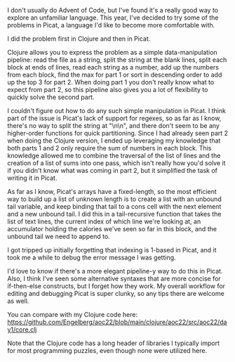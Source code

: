 I don't usually do Advent of Code, but I've found it's a really good way to explore an unfamiliar language. This year, I've decided to try some of the problems in Picat, a language I'd like to become more comfortable with.

I did the problem first in Clojure and then in Picat.

Clojure allows you to express the problem as a simple data-manipulation pipeline: read the file as a string, split the string at the blank lines, split each block at ends of lines, read each string as a number, add up the numbers from each block, find the max for part 1 or sort in descending order to add up the top 3 for part 2. When doing part 1 you don't really know what to expect from part 2, so this pipeline also gives you a lot of flexibility to quickly solve the second part.

I couldn't figure out how to do any such simple manipulation in Picat. I think part of the issue is Picat's lack of support for regexes, so as far as I know, there's no way to split the string at "\n\n", and there don't seem to be any higher-order functions for quick partitioning. Since I had already seen part 2 when doing the Clojure version, I ended up leveraging my knowledge that both parts 1 and 2 only require the sum of numbers in each block. This knowledge allowed me to combine the traversal of the list of lines and the creation of a list of sums into one pass, which isn't really how you'd solve it if you didn't know what was coming in part 2, but it simplified the task of writing it in Picat.

As far as I know, Picat's arrays have a fixed-length, so the most efficient way to build up a list of unknown length is to create a list with an unbound tail variable, and keep binding that tail to a cons cell with the next element and a new unbound tail. I did this in a tail-recursive function that takes the list of text lines, the current index of which line we're looking at, an accumulator holding the calories we've seen so far in this block, and the unbound tail we need to append to.

I got tripped up initially forgetting that indexing is 1-based in Picat, and it took me a while to debug the error message I was getting.

I'd love to know if there's a more elegant pipeline-y way to do this in Picat. Also, I think I've seen some alternative syntaxes that are more concise for if-then-else constructs, but I forget how they work. My overall workflow for editing and debugging Picat is super clunky, so any tips there are welcome as well.

You can compare with my Clojure code here:
https://github.com/Engelberg/aoc22/blob/main/clojure/aoc22/src/aoc22/day1/core.clj

Note that the Clojure code has a long header of libraries I typically import for most programming puzzles, even though none were utilized here.
